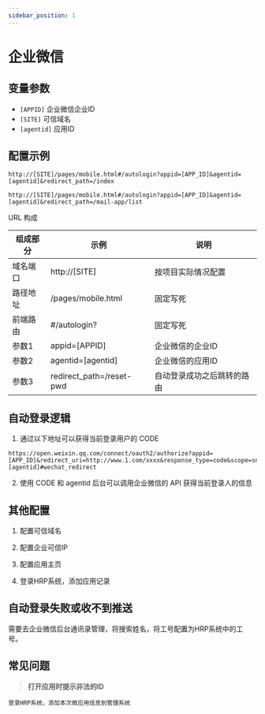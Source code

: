 ```yaml
---
sidebar_position: 1
---
```


# 企业微信


## 变量参数

- `[APPID]` 企业微信企业ID
- `[SITE]`  可信域名
- `[agentid]` 应用ID


## 配置示例

```
http://[SITE]/pages/mobile.html#/autologin?appid=[APP_ID]&agentid=[agentid]&redirect_path=/index

http://[SITE]/pages/mobile.html#/autologin?appid=[APP_ID]&agentid=[agentid]&redirect_path=/mail-app/list
```

URL 构成

| 组成部分 | 示例                       | 说明            |
| ---- | ------------------------ | ------------- |
| 域名端口 | http://[SITE]   | 按项目实际情况配置     |
| 路径地址 | /pages/mobile.html       | 固定写死          |
| 前端路由 | #/autologin?             | 固定写死          |
| 参数1  | appid=[APPID] | 企业微信的企业ID     |
| 参数2  | agentid=[agentid]          | 企业微信的应用ID     |
| 参数3  | redirect_path=/reset-pwd | 自动登录成功之后跳转的路由 |



## 自动登录逻辑

1. 通过以下地址可以获得当前登录用户的 CODE

```
https://open.weixin.qq.com/connect/oauth2/authorize?appid=[APP_ID]&redirect_uri=http://www.1.com/xxxx&response_type=code&scope=snsapi_base&state=STATE&agentid=[agentid]#wechat_redirect
```

2. 使用 CODE 和 agentid 后台可以调用企业微信的 API 获得当前登录人的信息

## 其他配置

1. 配置可信域名

2. 配置企业可信IP

3. 配置应用主页

4. 登录HRP系统，添加应用记录

## 自动登录失败或收不到推送

需要去企业微信后台通讯录管理，将搜索姓名，将工号配置为HRP系统中的工号。

## 常见问题

 >**打开应用时提示非法的ID**
 ```
 登录HRP系统，添加本次微应用信息到管理系统
 ```